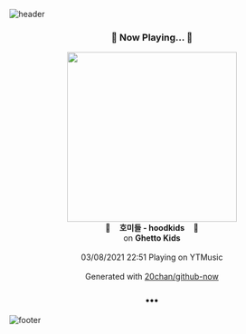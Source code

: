 ![header](https://capsule-render.vercel.app/api?type=wave&height=170&section=header&text=Hi.%20I'm%20SHIFT&fontColor=090707&fontAlignX=45&fontAlignY=65&fontSize=100)

<h3 align="center">🎵 Now Playing... 🎵</h3>
<p align="center">
  <a href="https://music.youtube.com/watch?v=vfd19eHnwQo">
    <img width="300" src="https://lh3.googleusercontent.com/hpoQzJXKEgmjThVtdpjX_C6MZ19pJ3Y60MweuxrhV5xV3DJnRAzNnh8daudwU_OgrHt54S4lJWcmaeQqNA">
  </a>
  <br>
  🎵&nbsp&nbsp&nbsp <b>호미들 - hoodkids</b> &nbsp&nbsp&nbsp🎵
  <br>
  on <b>Ghetto Kids</b>
  
  <br />
  <br />
  03/08/2021 22:51 Playing on YTMusic
  <br />
  <br />
  Generated with <a href="https://github.com/20chan/github-now">20chan/github-now</a>
</p>

<h3 align="center">•••</h3>

![footer](https://capsule-render.vercel.app/api?type=wave&height=150&section=footer)

